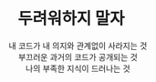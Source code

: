 <p>
  <h1 align=center>
    두려워하지 말자
  </h1>
  <ul><div align=center>내 코드가 내 의지와 관계없이 사라지는 것</div>
 <div align=center>부끄러운 과거의 코드가 공개되는 것</div>
 <div align=center>나의 부족한 지식이 드러나는 것</div></ul>
 
</p>

<!--
**KubrickCode/KubrickCode** is a ✨ _special_ ✨ repository because its `README.md` (this file) appears on your GitHub profile.

Here are some ideas to get you started:

- 🔭 I’m currently working on ...
- 🌱 I’m currently learning ...
- 👯 I’m looking to collaborate on ...
- 🤔 I’m looking for help with ...
- 💬 Ask me about ...
- 📫 How to reach me: ...
- 😄 Pronouns: ...
- ⚡ Fun fact: ...
-->
